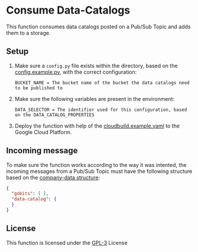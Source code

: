 # Consume Data-Catalogs
This function consumes data catalogs posted on a Pub/Sub Topic and adds them to a storage.

## Setup
1. Make sure a ```config.py``` file exists within the directory, based on the [config.example.py](config.example.py), with the correct configuration:
    ~~~
    BUCKET_NAME = The bucket name of the bucket the data catalogs need to be published to
    ~~~
2. Make sure the following variables are present in the environment:
    ~~~
    DATA_SELECTOR = The identifier used for this configuration, based on the DATA_CATALOG_PROPERTIES
    ~~~
3. Deploy the function with help of the [cloudbuild.example.yaml](cloudbuild.example.yaml) to the Google Cloud Platform.

## Incoming message
To make sure the function works according to the way it was intented, the incoming messages from a Pub/Sub Topic must have the following structure based on the [company-data structure](https://vwt-digital.github.io/project-company-data.github.io/v1.1/schema):
~~~JSON
{
  "gobits": [ ],
  "data-catalog": {
  }
}
~~~

## License
This function is licensed under the [GPL-3](https://www.gnu.org/licenses/gpl-3.0.en.html) License
